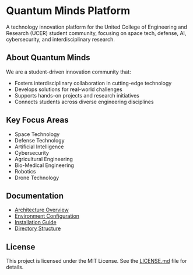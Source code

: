 # Quantum Minds Platform

A technology innovation platform for the United College of Engineering and Research (UCER) student community, focusing on space tech, defense, AI, cybersecurity, and interdisciplinary research.

## About Quantum Minds

We are a student-driven innovation community that:
- Fosters interdisciplinary collaboration in cutting-edge technology
- Develops solutions for real-world challenges
- Supports hands-on projects and research initiatives
- Connects students across diverse engineering disciplines

## Key Focus Areas
- Space Technology
- Defense Technology
- Artificial Intelligence
- Cybersecurity
- Agricultural Engineering
- Bio-Medical Engineering
- Robotics
- Drone Technology

## Documentation

- [Architecture Overview](docs/architecture.md)
- [Environment Configuration](docs/configuration.md)
- [Installation Guide](docs/installation.md)
- [Directory Structure](docs/structure.md)

## License

This project is licensed under the MIT License. See the [LICENSE.md](LICENSE.md) file for details.